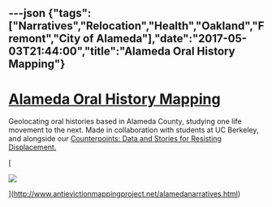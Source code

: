 ---json
{"tags":["Narratives","Relocation","Health","Oakland","Fremont","City of Alameda"],"date":"2017-05-03T21:44:00","title":"Alameda Oral History Mapping"}
---

[Alameda Oral History Mapping](http://www.antievictionmappingproject.net/alamedanarratives.html)
================================================================================================

Geolocating oral histories based in Alameda County, studying one life movement to the next. Made in collaboration with students at UC Berkeley, and alongside our [Counterpoints: Data and Stories for Resisting Displacement.](https://antievictionmapd.maps.arcgis.com/apps/Cascade/index.html?appid=53bb2678ff2d41ff8f287cb7e84a6f4d) 

[

![](https://images.squarespace-cdn.com/content/v1/52b7d7a6e4b0b3e376ac8ea2/1493856364605-M5H3C4RW67XRZ58501OL/ke17ZwdGBToddI8pDm48kDZL6-YofkOaQN_KQQk4TxMUqsxRUqqbr1mOJYKfIPR7LoDQ9mXPOjoJoqy81S2I8N_N4V1vUb5AoIIIbLZhVYxCRW4BPu10St3TBAUQYVKcEv3lClJNf7SYDKz6nmRWUtRJPHM29Mqslg28I7EzmmPyGmjPsfyS_kaC0yPnAKlU/image-asset.png)

](http://www.antievictionmappingproject.net/alamedanarratives.html)
